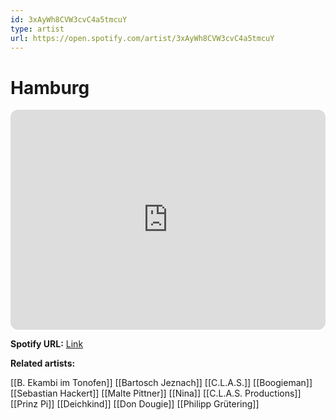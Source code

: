 ```yaml
---
id: 3xAyWh8CVW3cvC4a5tmcuY
type: artist
url: https://open.spotify.com/artist/3xAyWh8CVW3cvC4a5tmcuY
---
```

# Hamburg

<iframe style="border-radius:12px" src="https://open.spotify.com/embed/artist/3xAyWh8CVW3cvC4a5tmcuY" width="100%" height="352" frameBorder="0" allowfullscreen="" allow="autoplay; clipboard-write; encrypted-media; fullscreen; picture-in-picture" loading="lazy"></iframe>

**Spotify URL:** [Link](https://open.spotify.com/artist/3xAyWh8CVW3cvC4a5tmcuY)

**Related artists:**

[[B. Ekambi im Tonofen]]
[[Bartosch Jeznach]]
[[C.L.A.S.]]
[[Boogieman]]
[[Sebastian Hackert]]
[[Malte Pittner]]
[[Nina]]
[[C.L.A.S. Productions]]
[[Prinz Pi]]
[[Deichkind]]
[[Don Dougie]]
[[Philipp Grütering]]
